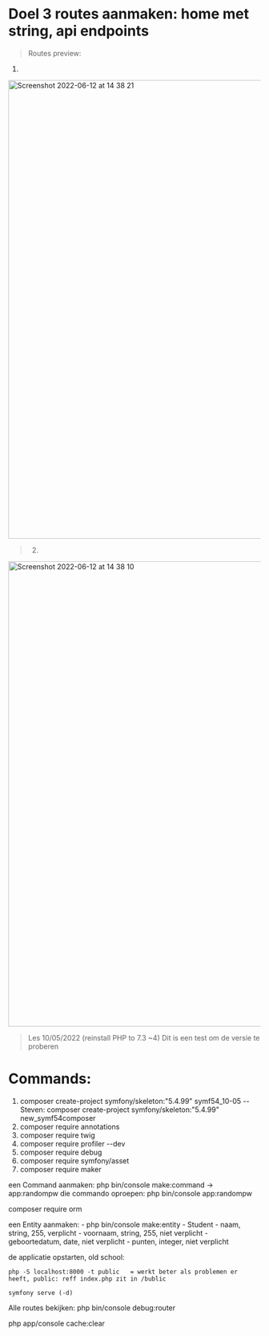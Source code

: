 # Doel 3 routes aanmaken: home met string, api endpoints

> Routes preview:
1)

<img width="914" alt="Screenshot 2022-06-12 at 14 38 21" src="https://user-images.githubusercontent.com/91531129/173233611-2c7de721-dbff-4c77-9ed5-c4470980b9da.png">

> 2)

<img width="927" alt="Screenshot 2022-06-12 at 14 38 10" src="https://user-images.githubusercontent.com/91531129/173233616-00b2eb6d-de87-4b6a-b068-3ab7886b43cc.png">


> Les 10/05/2022  (reinstall PHP to 7.3 ~4) Dit is een test om de versie te proberen
# Commands:
1) composer create-project symfony/skeleton:"5.4.99" symf54_10-05
    -- Steven: composer create-project symfony/skeleton:"5.4.99" new_symf54composer
2) composer require annotations 
3) composer require twig
4) composer require profiler --dev
5) composer require debug 
6) composer require symfony/asset 
7) composer require maker

een Command aanmaken: 
   php bin/console make:command -> app:randompw
die commando oproepen:
php bin/console app:randompw

composer require orm

een Entity aanmaken:
    - php bin/console make:entity 
    - Student 
    - naam, string, 255, verplicht
    - voornaam, string, 255, niet verplicht 
    - geboortedatum, date, niet verplicht
    - punten, integer, niet verplicht

de applicatie opstarten, old school:

    php -S localhost:8000 -t public   = werkt beter als problemen er heeft, public: reff index.php zit in /bublic

    symfony serve (-d)


Alle routes bekijken: 
    php bin/console debug:router

php app/console cache:clear
